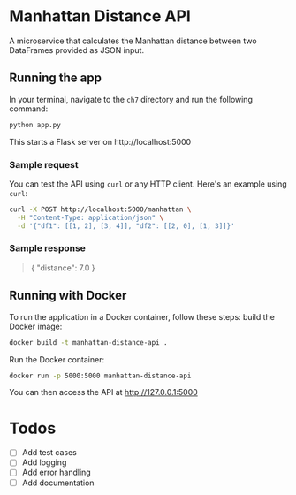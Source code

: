 # Manhattan Distance API

A microservice that calculates the Manhattan distance between two DataFrames provided as JSON input.


## Running the app
In your terminal, navigate to the `ch7` directory and run the following command:

```bash
python app.py
```

This starts a Flask server on http://localhost:5000

### Sample request
You can test the API using `curl` or any HTTP client. Here's an example using `curl`:

```bash
curl -X POST http://localhost:5000/manhattan \
  -H "Content-Type: application/json" \
  -d '{"df1": [[1, 2], [3, 4]], "df2": [[2, 0], [1, 3]]}'
```

### Sample response

>{
  "distance": 7.0
}

## Running with Docker

To run the application in a Docker container, follow these steps:
build the Docker image:

```bash
docker build -t manhattan-distance-api .
```

Run the Docker container:

```bash
docker run -p 5000:5000 manhattan-distance-api
```

You can then access the API at http://127.0.0.1:5000

# Todos
- [ ] Add test cases
- [ ] Add logging
- [ ] Add error handling
- [ ] Add documentation